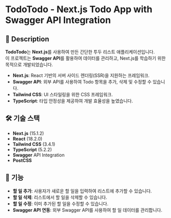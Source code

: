 # TodoTodo - Next.js Todo App with Swagger API Integration

## 📜 Description

**TodoTodo**는 **Next.js**를 사용하여 만든 간단한 투두 리스트 애플리케이션입니다.  
이 프로젝트는 **Swagger API**를 활용하여 데이터를 관리하고, Next.js를 학습하기 위한 목적으로 개발되었습니다.

- **Next.js**: React 기반의 서버 사이드 렌더링(SSR)을 지원하는 프레임워크.
- **Swagger API**: 외부 API를 사용하여 Todo 항목을 추가, 삭제 및 수정할 수 있습니다.
- **Tailwind CSS**: UI 스타일링을 위한 CSS 프레임워크.
- **TypeScript**: 타입 안정성을 제공하여 개발 효율성을 높였습니다.

## 🛠️ 기술 스택

- **Next.js** (15.1.2)
- **React** (18.2.0)
- **Tailwind CSS** (3.4.1)
- **TypeScript** (5.2.2)
- **Swagger** API Integration
- **PostCSS**

## 🚀 기능

- **할 일 추가**: 사용자가 새로운 할 일을 입력하여 리스트에 추가할 수 있습니다.
- **할 일 삭제**: 리스트에서 할 일을 삭제할 수 있습니다.
- **할 일 수정**: 이미 추가된 할 일을 수정할 수 있습니다.
- **Swagger API 연동**: 외부 Swagger API를 사용하여 할 일 데이터를 관리합니다.
